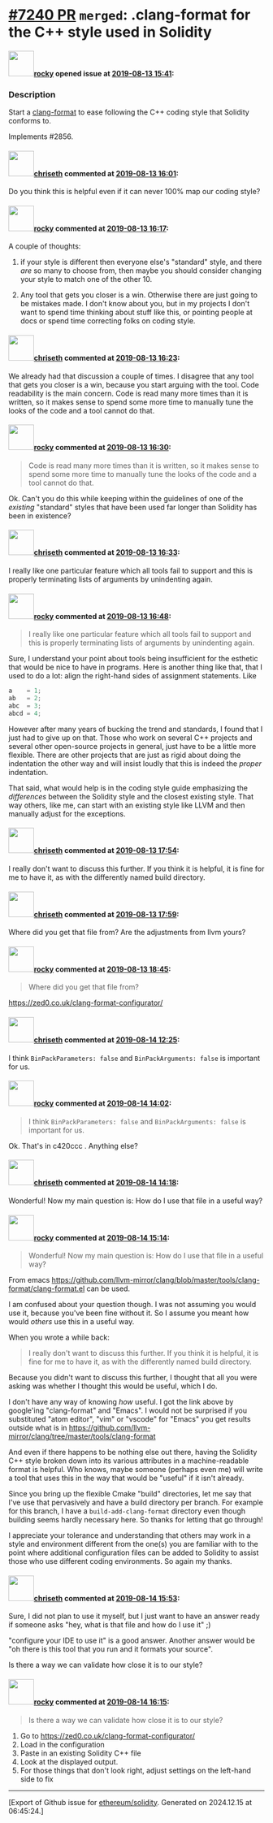 # [\#7240 PR](https://github.com/ethereum/solidity/pull/7240) `merged`: .clang-format for the C++ style used in Solidity

#### <img src="https://avatars.githubusercontent.com/u/8851?v=4" width="50">[rocky](https://github.com/rocky) opened issue at [2019-08-13 15:41](https://github.com/ethereum/solidity/pull/7240):

### Description

Start a [clang-format](https://electronjs.org/docs/development/clang-format) to ease following the C++ coding style that Solidity conforms to.

Implements #2856.


#### <img src="https://avatars.githubusercontent.com/u/9073706?v=4" width="50">[chriseth](https://github.com/chriseth) commented at [2019-08-13 16:01](https://github.com/ethereum/solidity/pull/7240#issuecomment-520897720):

Do you think this is helpful even if it can never 100% map our coding style?

#### <img src="https://avatars.githubusercontent.com/u/8851?v=4" width="50">[rocky](https://github.com/rocky) commented at [2019-08-13 16:17](https://github.com/ethereum/solidity/pull/7240#issuecomment-520903896):

A couple of thoughts:

1. if your style is different then everyone else's "standard" style, and there _are_ so many to choose from, then maybe you should consider changing your style to match one of the other 10. 

2. Any tool that gets you closer is a win. Otherwise there are just going to be mistakes made. I don't know about you, but in my projects I don't want to spend time thinking about stuff like this, or pointing people at docs or spend time correcting folks on coding style.

#### <img src="https://avatars.githubusercontent.com/u/9073706?v=4" width="50">[chriseth](https://github.com/chriseth) commented at [2019-08-13 16:23](https://github.com/ethereum/solidity/pull/7240#issuecomment-520905994):

We already had that discussion a couple of times. I disagree that any tool that gets you closer is a win, because you start arguing with the tool. Code readability is the main concern. Code is read many more times than it is written, so it makes sense to spend some more time to manually tune the looks of the code and a tool cannot do that.

#### <img src="https://avatars.githubusercontent.com/u/8851?v=4" width="50">[rocky](https://github.com/rocky) commented at [2019-08-13 16:30](https://github.com/ethereum/solidity/pull/7240#issuecomment-520908798):

> Code is read many more times than it is written, so it makes sense to spend some more time to manually tune the looks of the code and a tool cannot do that.

Ok. Can't you do this while keeping within the guidelines of one of the _existing_  "standard" styles that have been used far longer than Solidity has been in existence?

#### <img src="https://avatars.githubusercontent.com/u/9073706?v=4" width="50">[chriseth](https://github.com/chriseth) commented at [2019-08-13 16:33](https://github.com/ethereum/solidity/pull/7240#issuecomment-520909614):

I really like one particular feature which all tools fail to support and this is properly terminating lists of arguments by unindenting again.

#### <img src="https://avatars.githubusercontent.com/u/8851?v=4" width="50">[rocky](https://github.com/rocky) commented at [2019-08-13 16:48](https://github.com/ethereum/solidity/pull/7240#issuecomment-520914879):

> I really like one particular feature which all tools fail to support and this is properly terminating lists of arguments by unindenting again.

Sure, I understand your point about tools being insufficient for the esthetic that would be nice to have in programs. Here is another thing like that, that I used to do a lot: align the right-hand sides of assignment statements. Like

```C
a    = 1;
ab   = 2;
abc  = 3;
abcd = 4;
```

However after many years of bucking the trend and standards, I found that I just had to give up on that. Those who work on several C++ projects and several other open-source projects in general, just have to be a little more flexible. There are other projects that are just as rigid about doing the indentation the other way and will insist loudly that this is indeed the _proper_ indentation. 

That said, what would help is in the coding style guide emphasizing the _differences_ between the Solidity style and the closest existing style. That way others, like me, can start with an existing style like LLVM and then manually adjust for the exceptions.

#### <img src="https://avatars.githubusercontent.com/u/9073706?v=4" width="50">[chriseth](https://github.com/chriseth) commented at [2019-08-13 17:54](https://github.com/ethereum/solidity/pull/7240#issuecomment-520939356):

I really don't want to discuss this further. If you think it is helpful, it is fine for me to have it, as with the differently named build directory.

#### <img src="https://avatars.githubusercontent.com/u/9073706?v=4" width="50">[chriseth](https://github.com/chriseth) commented at [2019-08-13 17:59](https://github.com/ethereum/solidity/pull/7240#issuecomment-520941290):

Where did you get that file from? Are the adjustments from llvm yours?

#### <img src="https://avatars.githubusercontent.com/u/8851?v=4" width="50">[rocky](https://github.com/rocky) commented at [2019-08-13 18:45](https://github.com/ethereum/solidity/pull/7240#issuecomment-520959375):

> Where did you get that file from? 

https://zed0.co.uk/clang-format-configurator/

#### <img src="https://avatars.githubusercontent.com/u/9073706?v=4" width="50">[chriseth](https://github.com/chriseth) commented at [2019-08-14 12:25](https://github.com/ethereum/solidity/pull/7240#issuecomment-521224489):

I think `BinPackParameters: false` and `BinPackArguments: false` is important for us.

#### <img src="https://avatars.githubusercontent.com/u/8851?v=4" width="50">[rocky](https://github.com/rocky) commented at [2019-08-14 14:02](https://github.com/ethereum/solidity/pull/7240#issuecomment-521259065):

> I think `BinPackParameters: false` and `BinPackArguments: false` is important for us.

Ok. That's in  c420ccc . Anything else?

#### <img src="https://avatars.githubusercontent.com/u/9073706?v=4" width="50">[chriseth](https://github.com/chriseth) commented at [2019-08-14 14:18](https://github.com/ethereum/solidity/pull/7240#issuecomment-521265612):

Wonderful! Now my main question is: How do I use that file in a useful way?

#### <img src="https://avatars.githubusercontent.com/u/8851?v=4" width="50">[rocky](https://github.com/rocky) commented at [2019-08-14 15:14](https://github.com/ethereum/solidity/pull/7240#issuecomment-521289756):

> Wonderful! Now my main question is: How do I use that file in a useful way?

From emacs https://github.com/llvm-mirror/clang/blob/master/tools/clang-format/clang-format.el
can be used. 

I am confused about your question though.  I was not assuming you would use it, because you've been fine without it. So I assume you meant how would _others_ use this in a useful way.

When you wrote a while back: 

> I really don't want to discuss this further. If you think it is helpful, it is fine for me to have it, as with the differently named build directory.

Because you didn't want to discuss this further, I thought that all you were asking was whether I thought this would be useful, which I do.

I don't have any way of knowing *how* useful. I got the link above by google'ing "clang-format" and "Emacs". I would not be surprised if you substituted "atom editor", "vim" or "vscode" for "Emacs" you get results outside what is in https://github.com/llvm-mirror/clang/tree/master/tools/clang-format 

And even if there happens to be nothing else out there, having the Solidity C++ style broken down into its various attributes in a machine-readable format is helpful. Who knows, maybe someone (perhaps even me) will write a tool that uses this in the way that would be "useful" if it isn't already.

Since you bring up the flexible Cmake "build" directories, let me say that I've use that pervasively and have a build directory per branch. For example for this branch, I have a `build-add-clang-format` directory even though building seems hardly necessary here.  So thanks for letting that go through!

I appreciate your tolerance and understanding that others may work in a style and environment different from the one(s) you are familiar with to the point where additional configuration files can be added to Solidity to assist those who use different coding environments.  So again my thanks.

#### <img src="https://avatars.githubusercontent.com/u/9073706?v=4" width="50">[chriseth](https://github.com/chriseth) commented at [2019-08-14 15:53](https://github.com/ethereum/solidity/pull/7240#issuecomment-521305800):

Sure, I did not plan to use it myself, but I just want to have an answer ready if someone asks "hey, what is that file and how do I use it" ;)

"configure your IDE to use it" is a good answer. Another answer would be "oh there is this tool that you run and it formats your source".

Is there a way we can validate how close it is to our style?

#### <img src="https://avatars.githubusercontent.com/u/8851?v=4" width="50">[rocky](https://github.com/rocky) commented at [2019-08-14 16:15](https://github.com/ethereum/solidity/pull/7240#issuecomment-521314365):

> Is there a way we can validate how close it is to our style?

1. Go to https://zed0.co.uk/clang-format-configurator/ 
1. Load in the configuration
1. Paste in an existing Solidity C++ file
1. Look at the displayed output. 
1. For those things that don't look right, adjust settings on the left-hand side to fix


-------------------------------------------------------------------------------



[Export of Github issue for [ethereum/solidity](https://github.com/ethereum/solidity). Generated on 2024.12.15 at 06:45:24.]
